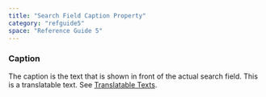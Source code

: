 ```yaml
---
title: "Search Field Caption Property"
category: "refguide5"
space: "Reference Guide 5"
---
```

### Caption

The caption is the text that is shown in front of the actual search field. This is a translatable text. See [Translatable Texts](Translatable+Texts).